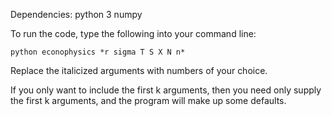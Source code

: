 Dependencies:
python 3
numpy

To run the code, type the following into your command line:

`python econophysics *r sigma T S X N n*`

Replace the italicized arguments with numbers of your choice. 

If you only want to include the first k arguments, then you need only supply the first k arguments, and the program will make up some defaults.
